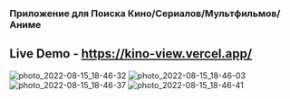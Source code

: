 ### Приложение для Поиска Кино/Сериалов/Мультфильмов/Аниме

## Live Demo - https://kino-view.vercel.app/

![photo_2022-08-15_18-46-32](https://user-images.githubusercontent.com/68378882/184668831-9c040f96-f497-4e4c-9871-555238cb0c50.jpg)
![photo_2022-08-15_18-46-03](https://user-images.githubusercontent.com/68378882/184668838-23df6508-2572-436f-b229-52abaa35e698.jpg)
![photo_2022-08-15_18-46-37](https://user-images.githubusercontent.com/68378882/184668844-1d5b46e8-6450-4e8f-b6e0-463208559d6d.jpg)
![photo_2022-08-15_18-46-41](https://user-images.githubusercontent.com/68378882/184668849-988e1c1e-1546-4454-ab47-f7fd4b4ca390.jpg)
